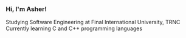 ### Hi, I'm Asher!
Studying Software Engineering at Final International University, TRNC<br/>
Currently learning C and C++ programming languages<br/>
